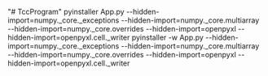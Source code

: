 "# TccProgram" 
pyinstaller App.py --hidden-import=numpy._core._exceptions --hidden-import=numpy._core.multiarray --hidden-import=numpy._core.overrides --hidden-import=openpyxl --hidden-import=openpyxl.cell._writer
pyinstaller -w App.py --hidden-import=numpy._core._exceptions --hidden-import=numpy._core.multiarray --hidden-import=numpy._core.overrides --hidden-import=openpyxl --hidden-import=openpyxl.cell._writer